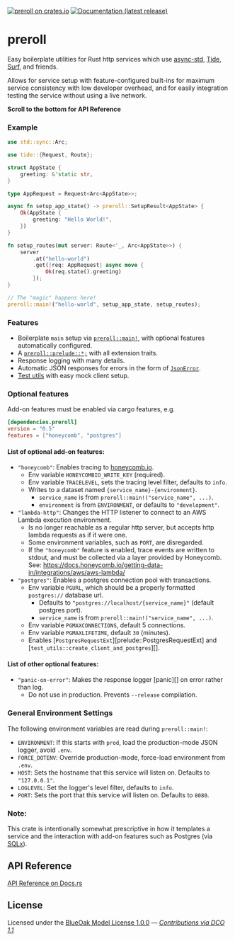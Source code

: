 [![preroll on crates.io](https://img.shields.io/crates/v/preroll)](https://crates.io/crates/preroll) [![Documentation (latest release)](https://docs.rs/preroll/badge.svg)](https://docs.rs/preroll/)

# preroll

Easy boilerplate utilities for Rust http services which use [async-std][], [Tide][], [Surf][], and friends.

Allows for service setup with feature-configured built-ins for maximum service consistency with low developer overhead,
and for easily integration testing the service without using a live network.

**Scroll to the bottom for API Reference**

### Example

```rust
use std::sync::Arc;

use tide::{Request, Route};

struct AppState {
    greeting: &'static str,
}

type AppRequest = Request<Arc<AppState>>;

async fn setup_app_state() -> preroll::SetupResult<AppState> {
    Ok(AppState {
        greeting: "Hello World!",
    })
}

fn setup_routes(mut server: Route<'_, Arc<AppState>>) {
    server
        .at("hello-world")
        .get(|req: AppRequest| async move {
            Ok(req.state().greeting)
        });
}

// The "magic" happens here!
preroll::main!("hello-world", setup_app_state, setup_routes);
```

### Features

- Boilerplate `main` setup via [`preroll::main!`][], with optional features automatically configured.
- A [`preroll::prelude::*;`][] with all extension traits.
- Response logging with many details.
- Automatic JSON responses for errors in the form of [`JsonError`][].
- [Test utils][] with easy mock client setup.

### Optional features
Add-on features must be enabled via cargo features, e.g.

```toml
[dependencies.preroll]
version = "0.5"
features = ["honeycomb", "postgres"]
```

#### List of optional add-on features:
- `"honeycomb"`: Enables tracing to [honeycomb.io].
    - Env variable `HONEYCOMBIO_WRITE_KEY` (required).
    - Env variable `TRACELEVEL`, sets the tracing level filter, defaults to `info`.
    - Writes to a dataset named `{service_name}-{environment}`.
        - `service_name` is from `preroll::main!("service_name", ...)`.
        - `environment` is from `ENVIRONMENT`, or defaults to `"development"`.
- `"lambda-http"`: Changes the HTTP listener to connect to an AWS Lambda execution environment.
    - Is no longer reachable as a regular http server, but accepts http lambda requests as if it were one.
    - Some environment variables, such as `PORT`, are disregarded.
    - If the `"honeycomb"` feature is enabled, trace events are written to stdout, and must be collected via
        a layer provided by Honeycomb. See: https://docs.honeycomb.io/getting-data-in/integrations/aws/aws-lambda/
- `"postgres"`: Enables a postgres connection pool with transactions.
    - Env variable `PGURL`, which should be a properly formatted `postgres://` database url.
        - Defaults to `"postgres://localhost/{service_name}"` (default postgres port).
        - `service_name` is from `preroll::main!("service_name", ...)`.
    - Env variable `PGMAXCONNECTIONS`, default 5 connections.
    - Env variable `PGMAXLIFETIME`, default `30` (minutes).
    - Enables [`PostgresRequestExt`][prelude::PostgresRequestExt] and [`test_utils::create_client_and_postgres`][].

#### List of other optional features:
- `"panic-on-error"`: Makes the response logger [panic][] on error rather than log.
    - Do not use in production. Prevents `--release` compilation.

### General Environment Settings
The following environment variables are read during `preroll::main!`:
- `ENVIRONMENT`: If this starts with `prod`, load the production-mode JSON logger, avoid `.env`.
- `FORCE_DOTENV`: Override production-mode, force-load environment from `.env`.
- `HOST`: Sets the hostname that this service will listen on. Defaults to `"127.0.0.1"`.
- `LOGLEVEL`: Set the logger's level filter, defaults to `info`.
- `PORT`: Sets the port that this service will listen on. Defaults to `8080`.

### Note:

This crate is intentionally somewhat prescriptive in how it templates a service and the interaction with
add-on features such as Postgres (via [SQLx][]).

[`preroll::main!`]: https://docs.rs/preroll/0.8.0/preroll/macro.main.html
[`preroll::prelude::*;`]: https://docs.rs/preroll/0.8.0/preroll/prelude/index.html
[`JsonError`]: https://docs.rs/preroll/0.8.0/preroll/struct.JsonError.html
[async-std]: https://async.rs/
[honeycomb.io]: https://www.honeycomb.io/
[SQLx]: https://github.com/launchbadge/sqlx#sqlx
[Surf]: https://github.com/http-rs/surf#surf
[Test utils]: https://docs.rs/preroll/0.8.0/preroll/test_utils/index.html
[Tide]: https://github.com/http-rs/tide#tide

## API Reference

[API Reference on Docs.rs](https://docs.rs/preroll/0.8.4/preroll/#modules)

## License

Licensed under the [BlueOak Model License 1.0.0](LICENSE.md) — _[Contributions via DCO 1.1](contributing.md#developers-certificate-of-origin)_
